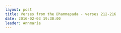 ```yaml
---
layout: post
title: Verses from the Dhammapada - verses 212-216
date: 2016-02-03 19:30:00
leader: Annmarie 
---
```

